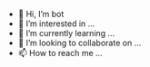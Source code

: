 - 👋 Hi, I’m bot
- 👀 I’m interested in ...
- 🌱 I’m currently learning ...
- 💞️ I’m looking to collaborate on ...
- 📫 How to reach me ...

<!---
Mr-kem/Mr-kem is a ✨ special ✨ repository because its `README.md` (this file) appears on your GitHub profile.
You can click the Preview link to take a look at your changes.
--->
